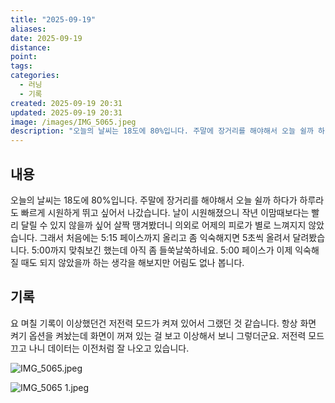 ```yaml
---
title: "2025-09-19"
aliases:
date: 2025-09-19
distance:
point:
tags:
categories:
  - 러닝
  - 기록
created: 2025-09-19 20:31
updated: 2025-09-19 20:31
image: /images/IMG_5065.jpeg
description: "오늘의 날씨는 18도에 80%입니다. 주말에 장거리를 해야해서 오늘 쉴까 하다가 하루라도 빠르게 시원하게 뛰고 싶어서  나갔습니다. 날이 시원해졌으니 작년 이맘때보다는 빨리 달릴 수 있지 않을까 싶어 살짝 땡겨봤더니 의외로 어제의 피로가 별로 느껴지지 않았습니다. 그래서 처음에는 5:1"
---
```


## 내용
오늘의 날씨는 18도에 80%입니다.
주말에 장거리를 해야해서 오늘 쉴까 하다가 하루라도 빠르게 시원하게 뛰고 싶어서  나갔습니다.
날이 시원해졌으니 작년 이맘때보다는 빨리 달릴 수 있지 않을까 싶어 살짝 땡겨봤더니 의외로 어제의 피로가 별로 느껴지지 않았습니다. 그래서 처음에는 5:15 페이스까지 올리고 좀 익숙해지면 5초씩 올려서 달려봤습니다. 5:00까지 맞춰보긴 했는데 아직 좀 들쑥날쑥하네요. 5:00 페이스가 이제 익숙해질 때도 되지 않았을까 하는 생각을 해보지만 어림도 없나 봅니다.

## 기록
요 며칠 기록이 이상했던건 저전력 모드가 켜져 있어서 그랬던 것 같습니다. 항상 화면 켜기 옵션을 켜놨는데 화면이 꺼져 있는 걸 보고 이상해서 보니 그렇더군요. 저전력 모드 끄고 나니 데이터는 이전처럼 잘 나오고 있습니다.

![IMG_5065.jpeg](/images/IMG_5065.jpeg)

![IMG_5065 1.jpeg](/images/IMG_5065%201.jpeg)
